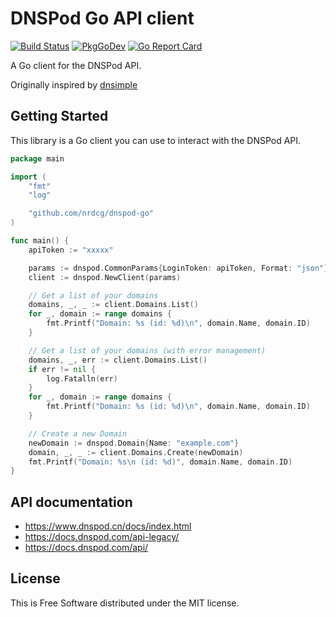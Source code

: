 # DNSPod Go API client

[![Build Status](https://github.com/nrdcg/dnspod-go/workflows/Main/badge.svg?branch=master)](https://github.com/nrdcg/dnspod-go/actions)
[![PkgGoDev](https://pkg.go.dev/badge/github.com/nrdcg/dnspod-go)](https://pkg.go.dev/github.com/nrdcg/dnspod-go)
[![Go Report Card](https://goreportcard.com/badge/github.com/nrdcg/dnspod-go)](https://goreportcard.com/report/github.com/nrdcg/dnspod-go)

A Go client for the DNSPod API.

Originally inspired by [dnsimple](https://github.com/weppos/dnsimple-go/dnsimple)

## Getting Started

This library is a Go client you can use to interact with the DNSPod API.

```go
package main

import (
	"fmt"
	"log"

	"github.com/nrdcg/dnspod-go"
)

func main() {
	apiToken := "xxxxx"

	params := dnspod.CommonParams{LoginToken: apiToken, Format: "json"}
	client := dnspod.NewClient(params)

	// Get a list of your domains
	domains, _, _ := client.Domains.List()
	for _, domain := range domains {
		fmt.Printf("Domain: %s (id: %d)\n", domain.Name, domain.ID)
	}

	// Get a list of your domains (with error management)
	domains, _, err := client.Domains.List()
	if err != nil {
		log.Fatalln(err)
	}
	for _, domain := range domains {
		fmt.Printf("Domain: %s (id: %d)\n", domain.Name, domain.ID)
	}

	// Create a new Domain
	newDomain := dnspod.Domain{Name: "example.com"}
	domain, _, _ := client.Domains.Create(newDomain)
	fmt.Printf("Domain: %s\n (id: %d)", domain.Name, domain.ID)
}
```

## API documentation

- https://www.dnspod.cn/docs/index.html
- https://docs.dnspod.com/api-legacy/
- https://docs.dnspod.com/api/

## License

This is Free Software distributed under the MIT license.
